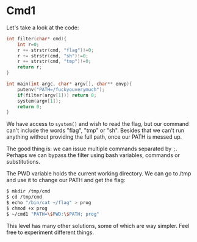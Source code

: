 # Cmd1

Let's take a look at the code:

```c
int filter(char* cmd){
	int r=0;
	r += strstr(cmd, "flag")!=0;
	r += strstr(cmd, "sh")!=0;
	r += strstr(cmd, "tmp")!=0;
	return r;
}

int main(int argc, char* argv[], char** envp){
	putenv("PATH=/fuckyouverymuch");
	if(filter(argv[1])) return 0;
	system(argv[1]);
	return 0;
}
```

We have access to `system()` and wish to read the flag, but our command can't include the words "flag", "tmp" or "sh". Besides that we can't run anything without providing the full path, once our PATH is messed up.

The good thing is: we can issue multiple commands separated by `;`. Perhaps we can bypass the filter using bash variables, commands or substitutions.

The PWD variable holds the current working directory. We can go to /tmp and use it to change our PATH and get the flag:

```bash
$ mkdir /tmp/cmd
$ cd /tmp/cmd
$ echo "/bin/cat ~/flag" > prog
$ chmod +x prog
$ ~/cmd1 "PATH=\$PWD:\$PATH; prog"
```

This level has many other solutions, some of which are way simpler. Feel free to experiment different things.
